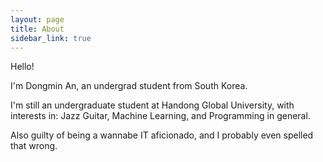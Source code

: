 ```yaml
---
layout: page
title: About
sidebar_link: true
---
```


Hello!

I'm Dongmin An, an undergrad student from South Korea.


I'm still an undergraduate student at Handong Global University, with interests in: Jazz Guitar, Machine Learning, and Programming in general. 

Also guilty of being a wannabe IT aficionado, and I probably even spelled that wrong.
